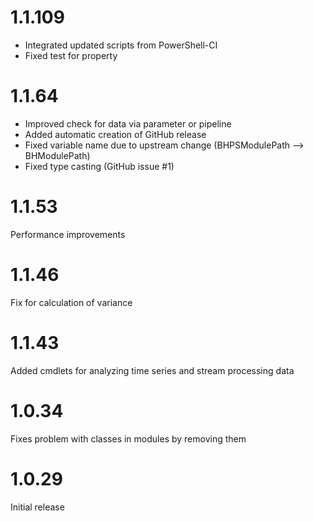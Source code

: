 # 1.1.109

- Integrated updated scripts from PowerShell-CI
- Fixed test for property

# 1.1.64

- Improved check for data via parameter or pipeline
- Added automatic creation of GitHub release
- Fixed variable name due to upstream change (BHPSModulePath --> BHModulePath)
- Fixed type casting (GitHub issue #1)

# 1.1.53

Performance improvements

# 1.1.46

Fix for calculation of variance

# 1.1.43

Added cmdlets for analyzing time series and stream processing data

# 1.0.34

Fixes problem with classes in modules by removing them

# 1.0.29

Initial release